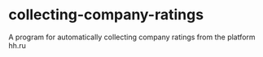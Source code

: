 # collecting-company-ratings
A program for automatically collecting company ratings from the platform hh.ru
